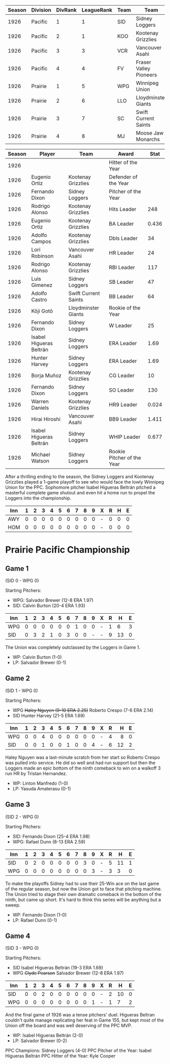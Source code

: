 | Season | Division | DivRank | LeagueRank | Team | Team | Rating | GP | W | L | Win% | RS | RA | pW-L | RDiff | Hits | Pennant | Champion |
|------|------|------|------|------|------|------|------|------|------|------|------|------|------|------|------|------|------|
| 1926 | Pacific | 1 | 1 | SID | Sidney Loggers | 179.3 | 154 | 119 | 35 | 0.7727272727 | 702 | 427 | 0.7129558346 | 275 | 1474 | 1 | 1 | 
| 1926 | Pacific | 2 | 1 | KOO | Kootenay Grizzlies | 164.3 | 154 | 119 | 35 | 0.7727272727 | 754 | 495 | 0.6835484367 | 259 | 1537 |  | 
| 1926 | Pacific | 3 | 3 | VCR | Vancouver Asahi | 137.1 | 154 | 82 | 72 | 0.5324675325 | 524 | 526 | 0.4982571478 | -2 | 1320 |  | 
| 1926 | Pacific | 4 | 4 | FV | Fraser Valley Pioneers | 137.6 | 154 | 69 | 85 | 0.4480519481 | 555 | 606 | 0.4598668415 | -51 | 1383 |  | 
| 1926 | Prairie | 1 | 5 | WPG | Winnipeg Union | 122.9 | 154 | 62 | 92 | 0.4025974026 | 440 | 513 | 0.4302314156 | -73 | 1213 | 1 | 
| 1926 | Prairie | 2 | 6 | LLO | Lloydminster Giants | 129.6 | 154 | 61 | 93 | 0.3961038961 | 471 | 560 | 0.4214719021 | -89 | 1305 |  | 
| 1926 | Prairie | 3 | 7 | SC | Swift Current Saints | 123.8 | 154 | 59 | 95 | 0.3831168831 | 433 | 585 | 0.3657252995 | -152 | 1145 |  | 
| 1926 | Prairie | 4 | 8 | MJ | Moose Jaw Monarchs | 117.4 | 154 | 45 | 109 | 0.2922077922 | 446 | 613 | 0.3584669698 | -167 | 1222 |  | 


| Season | Player | Team | Award | Stat |
|--------|--------|------|-------|------|
| 1926 | | | Hitter of the Year | |
| 1926 | Eugenio Ortiz | Kootenay Grizzlies | Defender of the Year | |
| 1926 | Fernando Dixon | Sidney Loggers | Pitcher of the Year | |
| 1926 | Rodrigo Alonso | Kootenay Grizzlies | Hits Leader | 248 |
| 1926 | Eugenio Ortiz | Kootenay Grizzlies | BA Leader | 0.436 |
| 1926 | Adolfo Campos | Kootenay Grizzlies | Dbls Leader | 34 |
| 1926 | Lori Robinson | Vancouver Asahi | HR Leader | 24 |
| 1926 | Rodrigo Alonso | Kootenay Grizzlies | RBI Leader | 117 |
| 1926 | Luis Gimenez | Sidney Loggers | SB Leader | 47 |
| 1926 | Adolfo Castro | Swift Current Saints | BB Leader | 64 |
| 1926 | Kōji Gotō | Lloydminster Giants | Rookie of the Year | |
| 1926 | Fernando Dixon | Sidney Loggers | W Leader | 25 |
| 1926 | Isabel Higueras Beltrán | Sidney Loggers | ERA Leader | 1.69 |
| 1926 | Hunter Harvey | Sidney Loggers | ERA Leader | 1.69 |
| 1926 | Borja Muñoz | Kootenay Grizzlies | CG Leader | 10 |
| 1926 | Fernando Dixon | Sidney Loggers | SO Leader | 130 |
| 1926 | Warren Daniels | Kootenay Grizzlies | HR9 Leader | 0.024 |
| 1926 | Hirai Hiroshi | Vancouver Asahi | BB9 Leader | 1.411 |
| 1926 | Isabel Higueras Beltrán | Sidney Loggers | WHIP Leader | 0.677 |
| 1926 | Michael Watson | Sidney Loggers | Rookie Pitcher of the Year | |

After a thrilling ending to the season, the Sidney Loggers and Kootenay Grizzlies played a 1-game playoff to see who would face the lowly Winnipeg Union for the PPC. Sophomore pitcher Isabel Higueras Beltrán pitched a masterful complete game shutout and even hit a home run to propel the Loggers into the championship.


| Inn | 1 | 2 | 3 | 4 | 5 | 6 | 7 | 8 | 9 | X | R | H | E |
|-----|---|---|---|---|---|---|---|---|---|---|---|---|---|
| AWY | 0 | 0 | 0 | 0 | 0 | 0 | 0 | 0 | 0 | - | 0 | 0 | 0 |
| HOM | 0 | 0 | 0 | 0 | 0 | 0 | 0 | 0 | 0 | - | 0 | 0 | 0 |



# Prairie Pacific Championship

## Game 1 
(SID 0 - WPG 0)

Starting Pitchers: 
* WPG: Salvador Brewer (12-8 ERA 1.97)
* SID: Calvin Burton (20-4 ERA 1.93)

| Inn | 1 | 2 | 3 | 4 | 5 | 6 | 7 | 8 | 9 | X | R |  H | E |
|-----|---|---|---|---|---|---|---|---|---|---|---|----|---|
| WPG | 0 | 0 | 0 | 0 | 0 | 0 | 1 | 0 | 0 | - | 1 |  6 | 3 |
| SID | 0 | 3 | 2 | 1 | 0 | 3 | 0 | 0 | - | - | 9 | 13 | 0 |

The Union was completely outclassed by the Loggers in Game 1.

* WP: Calvin Burton (1-0)
* LP: Salvador Brewer (0-1)

## Game 2 
(SID 1 - WPG 0)

Starting Pitchers: 
* WPG ~~Haley Nguyen (9-10 ERA 2.25)~~ Roberto Crespo (7-6 ERA 2.14)
* SID Hunter Harvey (21-5 ERA 1.69)

| Inn | 1 | 2 | 3 | 4 | 5 | 6 | 7 | 8 | 9 | X | R |  H | E |
|-----|---|---|---|---|---|---|---|---|---|---|---|---:|---|
| WPG | 0 | 0 | 4 | 0 | 0 | 0 | 0 | 0 | 0 | - | 4 |  8 | 0 |
| SID | 0 | 0 | 1 | 0 | 0 | 1 | 0 | 0 | 4 | - | 6 | 12 | 2 |

Haley Nguyen was a last-minute scratch from her start so Roberto Crespo was pulled into service. He did so well and had run support but then the Loggers made an epic bottom of the ninth comeback to win on a walkoff 3 run HR by Tristan Hernandez. 

* WP: Linton Manfredo (1-0)
* LP: Yasuda Amaterasu (0-1)

## Game 3 
(SID 2 - WPG 0)

Starting Pitchers: 
* SID: Fernando Dixon (25-4 ERA 1.98)
* WPG: Rafael Dunn (8-13 ERA 2.59)

| Inn | 1 | 2 | 3 | 4 | 5 | 6 | 7 | 8 | 9 | X | R |  H | E |
|-----|---|---|---|---|---|---|---|---|---|---|---|----|---|
| SID | 0 | 2 | 0 | 0 | 0 | 0 | 0 | 3 | 0 | - | 5 | 11 | 1 |
| WPG | 0 | 0 | 0 | 0 | 0 | 0 | 0 | 0 | 3 | - | 3 |  3 | 0 |

To make the playoffs Sidney had to use their 25-Win ace on the last game of the regular season, but now the Union got to face that pitching machine. The Union tried to stage their own dramatic comeback in the bottom of the ninth, but came up short. It's hard to think this series will be anything but a sweep. 

* WP: Fernando Dixon (1-0)
* LP: Rafael Dunn (0-1)

## Game 4 
(SID 3 - WPG 0)

Starting Pitchers: 
* SID Isabel Higueras Beltrán (19-3 ERA 1.69)
* WPG ~~Clyde Pearson~~ Salvador Brewer (12-8 ERA 1.97)

| Inn | 1 | 2 | 3 | 4 | 5 | 6 | 7 | 8 | 9 | X | R |  H | E |
|-----|---|---|---|---|---|---|---|---|---|---|---|----|---|
| SID | 0 | 0 | 2 | 0 | 0 | 0 | 0 | 0 | 0 | - | 2 | 10 | 0 |
| WPG | 0 | 0 | 0 | 0 | 0 | 0 | 0 | 0 | 1 | - | 1 |  7 | 2 |

And the final game of 1926 was a tense pitchers' duel. Higueras Beltran couldn't quite manage replicating her feat in Game 155, but kept most of the Union off the board and was well deserving of the PPC MVP.
* WP: Isabel Higueras Beltrán (2-0)
* LP: Salvador Brewer (0-2)

PPC Champions: Sidney Loggers (4-0)
PPC Pitcher of the Year: Isabel Higueras Beltrán
PPC Hitter of the Year: Kyle Cooper
